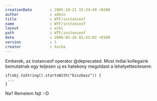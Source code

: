 ```yaml
---
creationDate        : 2005-10-21 15:34:49 +0200 
author              : admin 
title               : WTF/instanceof 
name                : WTF/instanceof 
layout              : wiki 
path                : WTF/instanceof 
date                : 2006-03-26 01:43:02 +0100 
version             : 1 
creator             : kocka 
---
```

Emberek, az instanceof operator @deprecated. Most indiai kollegaink bemutatnak egy teljesen uj es hatekony megoldast a lehelyettesitesere:

```
if(obj.toString().startsWith("biszbasz")) {
 ...
}
```

Na? Remelem fajt :-D
